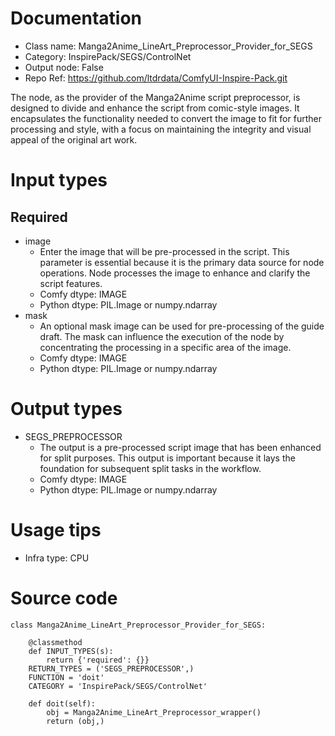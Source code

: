 # Documentation
- Class name: Manga2Anime_LineArt_Preprocessor_Provider_for_SEGS
- Category: InspirePack/SEGS/ControlNet
- Output node: False
- Repo Ref: https://github.com/ltdrdata/ComfyUI-Inspire-Pack.git

The node, as the provider of the Manga2Anime script preprocessor, is designed to divide and enhance the script from comic-style images. It encapsulates the functionality needed to convert the image to fit for further processing and style, with a focus on maintaining the integrity and visual appeal of the original art work.

# Input types
## Required
- image
    - Enter the image that will be pre-processed in the script. This parameter is essential because it is the primary data source for node operations. Node processes the image to enhance and clarify the script features.
    - Comfy dtype: IMAGE
    - Python dtype: PIL.Image or numpy.ndarray
- mask
    - An optional mask image can be used for pre-processing of the guide draft. The mask can influence the execution of the node by concentrating the processing in a specific area of the image.
    - Comfy dtype: IMAGE
    - Python dtype: PIL.Image or numpy.ndarray

# Output types
- SEGS_PREPROCESSOR
    - The output is a pre-processed script image that has been enhanced for split purposes. This output is important because it lays the foundation for subsequent split tasks in the workflow.
    - Comfy dtype: IMAGE
    - Python dtype: PIL.Image or numpy.ndarray

# Usage tips
- Infra type: CPU

# Source code
```
class Manga2Anime_LineArt_Preprocessor_Provider_for_SEGS:

    @classmethod
    def INPUT_TYPES(s):
        return {'required': {}}
    RETURN_TYPES = ('SEGS_PREPROCESSOR',)
    FUNCTION = 'doit'
    CATEGORY = 'InspirePack/SEGS/ControlNet'

    def doit(self):
        obj = Manga2Anime_LineArt_Preprocessor_wrapper()
        return (obj,)
```